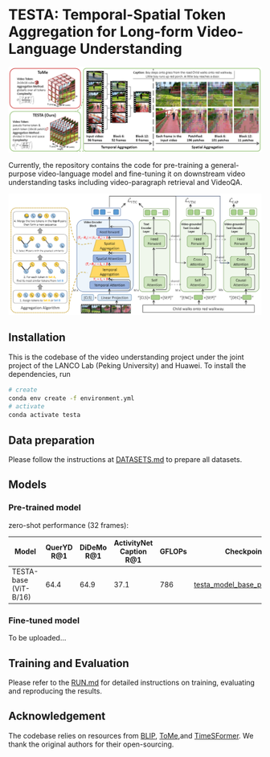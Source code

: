 # TESTA: Temporal-Spatial Token Aggregation for Long-form Video-Language Understanding

![TESTA Visualization](figs/testa.png)

Currently, the repository contains the code for pre-training a general-purpose video-language model and fine-tuning it on downstream video understanding tasks including video-paragraph retrieval and VideoQA.

![TESTA Arch](figs/arch.png)
## Installation

This is the codebase of the video understanding project under the joint project of the LANCO Lab (Peking University) and Huawei.
To install the dependencies, run
```bash
# create 
conda env create -f environment.yml
# activate
conda activate testa
```

## Data preparation
Please follow the instructions at [DATASETS.md](docs/DATASETS.md) to prepare all datasets.

## Models

### Pre-trained model

zero-shot performance (32 frames):

| Model                 | QuerYD R@1 | DiDeMo R@1 | ActivityNet Caption R@1 | GFLOPs | Checkpoint                                                                                             |
|-----------------------|------------|------------|-------------------------|--------|--------------------------------------------------------------------------------------------------------|
| TESTA-base (ViT-B/16) | 64.4       | 64.9       | 37.1                    | 786    | [testa_model_base_pretrain.pth](https://huggingface.co/ShuhuaiRen/TESTA_model_base_pretrain/tree/main) |

### Fine-tuned model

To be uploaded...

## Training and Evaluation
Please refer to the [RUN.md](docs/RUN.md) for detailed instructions on training, evaluating and reproducing the results.


## Acknowledgement
The codebase relies on resources from [BLIP](https://github.com/salesforce/BLIP), [ToMe](https://github.com/facebookresearch/ToMe),and [TimeSFormer](https://github.com/facebookresearch/TimeSformer). We thank the original authors for their open-sourcing.
